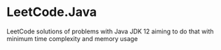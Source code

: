 # LeetCode.Java
LeetCode solutions of problems with Java JDK 12 aiming to do that with minimum time complexity and memory usage
